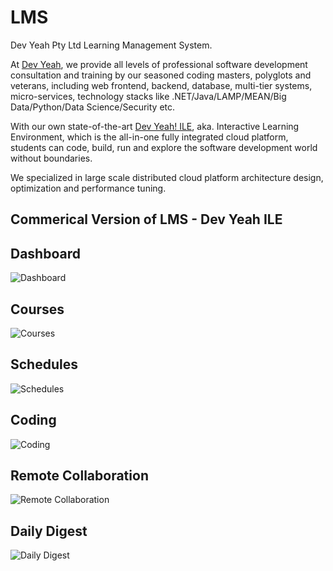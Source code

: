 # LMS
Dev Yeah Pty Ltd Learning Management System.

At [Dev Yeah](https://www.DevYeah.com), we provide all levels of professional software development consultation and training by our seasoned coding masters, polyglots and veterans, including web frontend, backend, database, multi-tier systems, micro-services, technology stacks like .NET/Java/LAMP/MEAN/Big Data/Python/Data Science/Security etc.

With our own state-of-the-art [Dev Yeah! ILE](http://ile.devyeah.com/app/index.html), aka. Interactive Learning Environment, which is the all-in-one fully integrated cloud platform, students can code, build, run and explore the software development world without boundaries.

We specialized in large scale distributed cloud platform architecture design, optimization and performance tuning. 

## Commerical Version of LMS - Dev Yeah ILE

## Dashboard
![Dashboard](https://static.wixstatic.com/media/40c61f_23b9ab6a24ce43c7b6442868ec1d73bc~mv2_d_1801_1307_s_2.png/v1/fill/w_1106,h_864,al_tl,q_85,usm_0.66_1.00_0.01/40c61f_23b9ab6a24ce43c7b6442868ec1d73bc~mv2_d_1801_1307_s_2.webp)

## Courses
![Courses](https://static.wixstatic.com/media/40c61f_6d1a0e74c2f24ec5ac63fcb7cb64b7dd~mv2_d_1478_1351_s_2.png/v1/fill/w_1104,h_822,al_tl,q_85,usm_0.66_1.00_0.01/40c61f_6d1a0e74c2f24ec5ac63fcb7cb64b7dd~mv2_d_1478_1351_s_2.webp)

## Schedules
![Schedules](https://static.wixstatic.com/media/40c61f_e3331b30d41441f39be059afc7f4ea01~mv2_d_1486_1228_s_2.png/v1/fill/w_1104,h_822,al_tl,q_85,usm_0.66_1.00_0.01/40c61f_e3331b30d41441f39be059afc7f4ea01~mv2_d_1486_1228_s_2.webp)

## Coding
![Coding](https://static.wixstatic.com/media/40c61f_371fde22e05c4a89abec85667da4643f~mv2_d_2514_1534_s_2.png/v1/fill/w_1104,h_828,al_tl,q_85,usm_0.66_1.00_0.01/40c61f_371fde22e05c4a89abec85667da4643f~mv2_d_2514_1534_s_2.webp)

## Remote Collaboration
![Remote Collaboration](https://static.wixstatic.com/media/40c61f_d68742ffb5e24434afc9d86f5e37e3bd~mv2.png/v1/fill/w_1104,h_822,al_tl,q_85,usm_0.66_1.00_0.01/40c61f_d68742ffb5e24434afc9d86f5e37e3bd~mv2.webp)

## Daily Digest
![Daily Digest](https://static.wixstatic.com/media/40c61f_cdab3b526cb54891981c4bc70c84c7ab~mv2_d_1404_1232_s_2.png/v1/fill/w_1104,h_932,al_tl,q_85,usm_0.66_1.00_0.01/40c61f_cdab3b526cb54891981c4bc70c84c7ab~mv2_d_1404_1232_s_2.webp)

